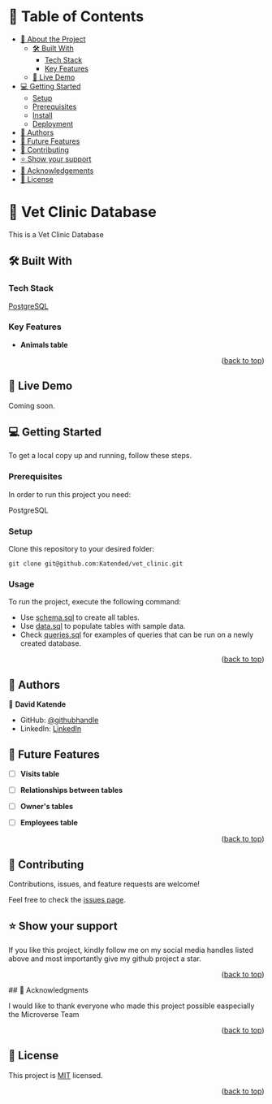 # 📗 Table of Contents

- [📖 About the Project](#about-project)
  - [🛠 Built With](#built-with)
    - [Tech Stack](#tech-stack)
    - [Key Features](#key-features)
  - [🚀 Live Demo](#live-demo)
- [💻 Getting Started](#getting-started)
  - [Setup](#setup)
  - [Prerequisites](#prerequisites)
  - [Install](#install)
  - [Deployment](#triangular_flag_on_post-deployment)
- [👥 Authors](#authors)
- [🔭 Future Features](#future-features)
- [🤝 Contributing](#contributing)
- [⭐️ Show your support](#support)
- [🙏 Acknowledgements](#acknowledgements)
- [📝 License](#license)

# 📖  Vet Clinic Database <a name="about-project"></a>

This is a Vet Clinic Database

## 🛠 Built With <a name="built-with"></a>

### Tech Stack <a name="tech-stack"></a>
<a href="https://www.postgresql.org/">PostgreSQL</a>

### Key Features <a name="key-features"></a>

- **Animals table**


<p align="right">(<a href="#readme-top">back to top</a>)</p>

## 🚀 Live Demo <a name="live-demo"></a>

Coming soon.

## 💻 Getting Started <a name="getting-started"></a>

To get a local copy up and running, follow these steps.

### Prerequisites

In order to run this project you need:

PostgreSQL

### Setup

Clone this repository to your desired folder:

`git clone git@github.com:Katended/vet_clinic.git`

### Usage

To run the project, execute the following command:

- Use [schema.sql](./schema.sql) to create all tables.
- Use [data.sql](./data.sql) to populate tables with sample data.
- Check [queries.sql](./queries.sql) for examples of queries that can be run on a newly created database.

<p align="right">(<a href="#readme-top">back to top</a>)</p>

## 👥 Authors <a name="authors"></a>

👤 **David Katende**

- GitHub: [@githubhandle](git@github.com:Katended/vet_clinic.git)
- LinkedIn: [LinkedIn](https://linkedin.com/in/katendedavid)

## 🔭 Future Features <a name="future-features"></a>

- [ ] **Visits table**
- [ ] **Relationships between tables**
- [ ] **Owner's tables**
- [ ] **Employees table**


<p align="right">(<a href="#readme-top">back to top</a>)</p>

## 🤝 Contributing <a name="contributing"></a>

Contributions, issues, and feature requests are welcome!

Feel free to check the [issues page](https://github.com/Katended/vet_clinic/issues).

## ⭐️ Show your support <a name="support"></a>

If you like this project, kindly follow me on my social media handles listed above and most importantly give my github project a star.

<p align="right">(<a href="#readme-top">back to top</a>)</p>
## 🙏 Acknowledgments <a name="acknowledgements"></a>

I would like to thank everyone who made this project possible easpecially the Microverse Team

<p align="right">(<a href="#readme-top">back to top</a>)</p>

## 📝 License <a name="license"></a>

This project is [MIT](./MIT.md) licensed.

<p align="right">(<a href="#readme-top">back to top</a>)</p>
